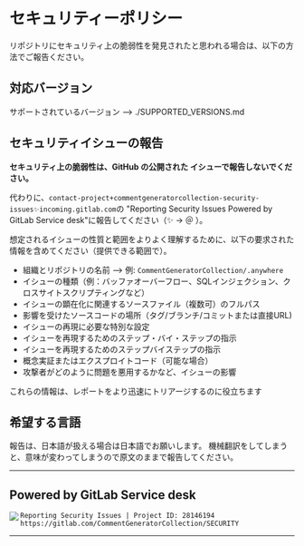 # セキュリティーポリシー

リポジトリにセキュリティ上の脆弱性を発見されたと思われる場合は、以下の方法でご報告ください。

## 対応バージョン

サポートされているバージョン --> ./SUPPORTED_VERSIONS.md

## セキュリティイシューの報告

**セキュリティ上の脆弱性は、GitHub の公開された イシューで報告しないでください。**

代わりに、`contact-project+commentgeneratorcollection-security-issues✨incoming.gitlab.com`の "Reporting Security Issues Powered by GitLab Service desk"に報告してください（✨ → ＠ ）。

想定されるイシューの性質と範囲をよりよく理解するために、以下の要求された情報を含めてください（提供できる範囲で）。

* 組織とリポジトリの名前 --> 例: `CommentGeneratorCollection/.anywhere`
* イシューの種類（例：バッファオーバーフロー、SQLインジェクション、クロスサイトスクリプティングなど）
* イシューの顕在化に関連するソースファイル（複数可）のフルパス
* 影響を受けたソースコードの場所（タグ/ブランチ/コミットまたは直接URL)
* イシューの再現に必要な特別な設定
* イシューを再現するためのステップ・バイ・ステップの指示
* イシューを再現するためのステップバイステップの指示
* 概念実証またはエクスプロイトコード（可能な場合）
* 攻撃者がどのように問題を悪用するかなど、イシューの影響

これらの情報は、レポートをより迅速にトリアージするのに役立ちます

## 希望する言語

報告は、日本語が扱える場合は日本語でお願いします。
機械翻訳をしてしまうと、意味が変わってしまうので原文のままで報告してください。

---

## Powered by GitLab Service desk
<img align="left" src="https://gitlab.com/uploads/-/system/project/avatar/28146194/2021-01-07__27__-_%E3%82%B3%E3%83%94%E3%83%BC.png?width=64" />

```
Reporting Security Issues | Project ID: 28146194
https://gitlab.com/CommentGeneratorCollection/SECURITY
```

---
